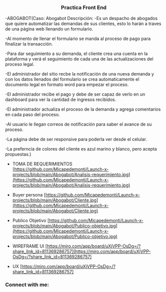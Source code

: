 <h3 align="center">Practica Front End</h3>

-ABOGABOT(Caso: Abogabot Descripción: 
-Es un despacho de abogados que quiere automatizar las demandas de sus clientes, esto lo harán a traves de una página web llenando un formulario. 

-Al momento de llenar el formulario se manda al proceso de pago para finalizar la transacción.

-Para dar seguimiento a su demanda, el cliente crea una cuenta en la plataforma y verá el seguimiento de cada una de las actualizaciones del proceso legal.

-El administrador del sitio recbe la notificación de una nueva demanda y con los datos llenados del formulario se crea automaticamente el documento legal en formato word para empezar el proceso. 

-El administrador recibe el pago y debe de ser capaz de verlo en un dashboard para ver la cantidad de ingresos recibidos.

-El administrador actualiza el proceso de la demanda y agrega comentarios en cada paso del proceso. 

-Al usuario le llegan correos de notificación para saber el avance de su proceso. 

-La página debe de ser responsive para poderla ver desde el celular. 

-La preferncia de colores del cliente es azul marino y blanco, pero acepta propuestas.)

- TOMA DE REQUERIMIENTOS [https://github.com/Micapedemonti/Launch-x-projects/blob/main/Abogabot/Analisis-requerimiento.jpg](https://github.com/Micapedemonti/Launch-x-projects/blob/main/Abogabot/Analisis-requerimiento.jpg)

- Buyer persona [https://github.com/Micapedemonti/Launch-x-projects/blob/main/Abogabot/Cliente.jpg](https://github.com/Micapedemonti/Launch-x-projects/blob/main/Abogabot/Cliente.jpg)

- Publico Objetivo [https://github.com/Micapedemonti/Launch-x-projects/blob/main/Abogabot/Publico-objetivo.jpg](https://github.com/Micapedemonti/Launch-x-projects/blob/main/Abogabot/Publico-objetivo.jpg)

- WIREFRAME UI [https://miro.com/app/board/uXjVPP-OsDg=/?share_link_id=811369286757](https://miro.com/app/board/uXjVPP-OsDg=/?share_link_id=811369286757)

- UX [https://miro.com/app/board/uXjVPP-OsDg=/?share_link_id=811369286757]

<h3 align="left">Connect with me:</h3>
<p align="left">
</p>

